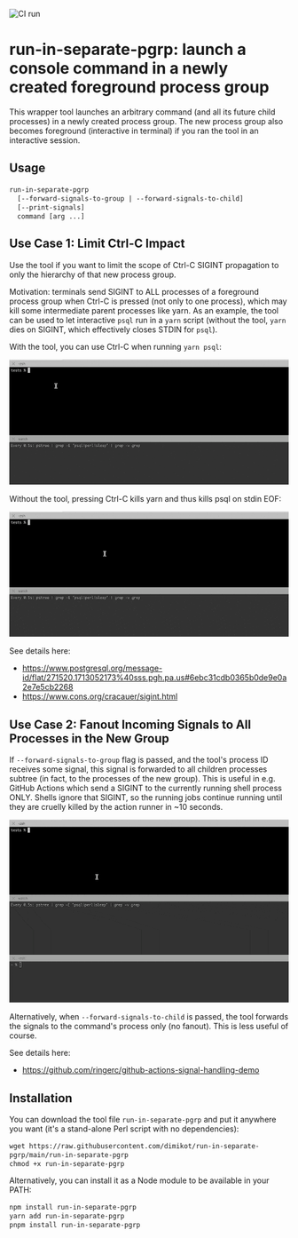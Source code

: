 ![CI run](https://github.com/dimikot/run-in-separate-pgrp/actions/workflows/ci.yml/badge.svg?branch=main)

# run-in-separate-pgrp: launch a console command in a newly created foreground process group

This wrapper tool launches an arbitrary command (and all its future child
processes) in a newly created process group. The new process group also becomes
foreground (interactive in terminal) if you ran the tool in an interactive
session.


## Usage

```
run-in-separate-pgrp
  [--forward-signals-to-group | --forward-signals-to-child]
  [--print-signals]
  command [arg ...]
```


## Use Case 1: Limit Ctrl-C Impact

Use the tool if you want to limit the scope of Ctrl-C SIGINT propagation to only
the hierarchy of that new process group.

Motivation: terminals send SIGINT to ALL processes of a foreground process group
when Ctrl-C is pressed (not only to one process), which may kill some
intermediate parent processes like yarn. As an example, the tool can be used to
let interactive `psql` run in a `yarn` script (without the tool, `yarn` dies on
SIGINT, which effectively closes STDIN for `psql`).

With the tool, you can use Ctrl-C when running `yarn psql`:

<img src="docs/README-wrapped.gif" />

Without the tool, pressing Ctrl-C kills yarn and thus kills psql on stdin EOF:

<img src="docs/README-unwrapped.gif" />

See details here:
- https://www.postgresql.org/message-id/flat/271520.1713052173%40sss.pgh.pa.us#6ebc31cdb0365b0de9e0a2e7e5cb2268
- https://www.cons.org/cracauer/sigint.html


## Use Case 2: Fanout Incoming Signals to All Processes in the New Group

If `--forward-signals-to-group` flag is passed, and the tool's process ID
receives some signal, this signal is forwarded to all children processes subtree
(in fact, to the processes of the new group). This is useful in e.g. GitHub
Actions which send a SIGINT to the currently running shell process ONLY. Shells
ignore that SIGINT, so the running jobs continue running until they are cruelly
killed by the action runner in ~10 seconds.

<img src="docs/README-fanout.gif" />

Alternatively, when `--forward-signals-to-child` is passed, the tool forwards
the signals to the command's process only (no fanout). This is less useful of
course.

See details here:
- https://github.com/ringerc/github-actions-signal-handling-demo


## Installation

You can download the tool file `run-in-separate-pgrp` and put it anywhere you
want (it's a stand-alone Perl script with no dependencies):

```
wget https://raw.githubusercontent.com/dimikot/run-in-separate-pgrp/main/run-in-separate-pgrp
chmod +x run-in-separate-pgrp
```

Alternatively, you can install it as a Node module to be available in your PATH:

```
npm install run-in-separate-pgrp
yarn add run-in-separate-pgrp
pnpm install run-in-separate-pgrp
```
